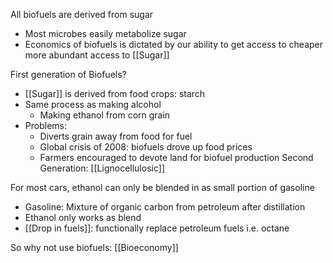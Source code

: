 All biofuels are derived from sugar
- Most microbes easily metabolize sugar
- Economics of biofuels is dictated by our ability to get access to cheaper more abundant access to [[Sugar]]

First generation of Biofuels?
- [[Sugar]] is derived from food crops: starch
- Same process as making alcohol
	- Making ethanol from corn grain
- Problems:
	- Diverts grain away from food for fuel
	- Global crisis of 2008: biofuels drove up food prices
	- Farmers encouraged to devote land for biofuel production
Second Generation: [[Lignocellulosic]]

For most cars, ethanol can only be blended in as small portion of gasoline
- Gasoline: Mixture of organic carbon from petroleum after distillation
- Ethanol only works as blend
- [[Drop in fuels]]: functionally replace petroleum fuels i.e. octane

So why not use biofuels: [[Bioeconomy]]

